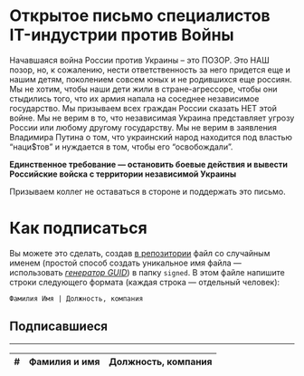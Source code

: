 # Открытое письмо специалистов IT-индустрии против Войны

Начавшаяся война России против Украины – это ПОЗОР.
Это НАШ позор, но, к сожалению, нести ответственность за него придется еще и нашим детям, поколением совсем юных и не родившихся еще россиян. Мы не хотим, чтобы наши дети жили в стране-агрессоре, чтобы они стыдились того, что их армия напала на соседнее независимое государство. Мы призываем всех граждан России сказать НЕТ этой войне.
Мы не верим в то, что независимая Украина представляет угрозу России или любому другому государству. Мы не верим в заявления Владимира Путина о том, что украинский народ находится под властью “наци$тов” и нуждается в том, чтобы его “освобождали”.

**Единственное требование — остановить боевые действия и вывести Российские войска с территории независимой Украины**

Призываем коллег не оставаться в стороне и поддержать это письмо.

# Как подписаться

Вы можете это сделать, создав [в репозитории](https://github.com/developers-against-war/stopwar2022) файл со случайным именем (простой способ создать уникальное имя файла — использовать *[генератор GUID](https://www.guidgenerator.com/online-guid-generator.aspx)*) в папку `signed`. В этом файле напишите строки
следующего формата (каждая строка — отдельный человек):
```
Фамилия Имя | Должность, компания
```
## Подписавшиеся
***

| #    | Фамилия и имя                      |  Должность, компания                    |
|------|------------------------------------|-----------------------------------------|
<!-- Signed -->
